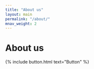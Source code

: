 ```yaml
---
title: "About us"
layout: main
permalink: "/about/"
mnav_weight: 2
---
```


<h1>About us</h1>
{% include button.html text="Button" %}